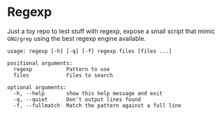 # Regexp

Just a toy repo to test stuff with regexp, expose a small
script that mimic `GNU/grep` using the best regexp engine
available.

	usage: regexp [-h] [-q] [-f] regexp files [files ...]

	positional arguments:
	  regexp           Pattern to use
	  files            Files to search

	optional arguments:
	  -h, --help       show this help message and exit
	  -q, --quiet      Don't output lines found
	  -f, --fullmatch  Match the pattern against a full line
